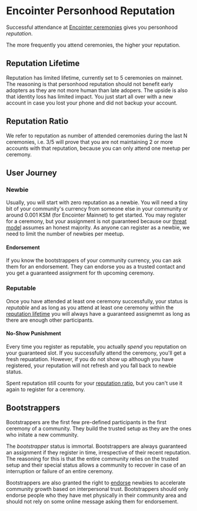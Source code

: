 # Encointer Personhood Reputation

Successful attendance at [Encointer ceremonies](./protocol-ceremony-cycle.md) gives you personhood *reputation*.

The more frequently you attend ceremonies, the higher your reputation.

## Reputation Lifetime

Reputation has limited lifetime, currently set to 5 ceremonies on mainnet. The reasoning is that personhood reputation should not benefit early adopters as they are not more human than late adopers. The upside is also that identity loss has limited impact. You just start all over with a new account in case you lost your phone and did not backup your account.

## Reputation Ratio

We refer to reputation as number of attended ceremonies during the last N ceremonies, i.e. 3/5 will prove that you are not maintaining 2 or more accounts with that reputation, because you can only attend one meetup per ceremony.

## User Journey

### Newbie

Usually, you will start with zero reputation as a newbie. You will need a tiny bit of your community's currency from someone else in your community or around 0.001 KSM (for Encointer Mainnet) to get started. You may register for a ceremony, but your assignment is not guaranteed because our [threat model](./protocol-threat-model.md) assumes an honest majority. As anyone can register as a newbie, we need to limit the number of newbies per meetup. 

#### Endorsement

If you know the bootstrappers of your community currency, you can ask them for an endorsement. They can endorse you as a trusted contact and you get a guaranteed assignment for th upcoming ceremony.

### Reputable

Once you have attended at least one ceremony successfully, your status is *reputable* and as long as you attend at least one ceremony within the [reputation lifetime](#reputation-lifetime) you will always have a guaranteed assignemnt as long as there are enough other participants.

#### No-Show Punishment

Every time you register as reputable, you actually *spend* you reputation on your guaranteed slot. If you successfully attend the ceremony, you'll get a fresh repuatation. However, if you do not show up although you have registered, your reputation will not refresh and you fall back to newbie status.

Spent reputation still counts for your [reputation ratio](#reputation-ratio), but you can't use it again to register for a ceremony.

## Bootstrappers

Bootstrappers are the first few pre-defined participants in the first ceremony of a community. They build the trusted setup as they are the ones who initate a new community. 

The *bootstrapper* status is immortal. Bootstrappers are always guaranteed an assignment if they register in time, irrespective of their recent reputation. The reasoning for this is that the entire community relies on the trusted setup and their special status allows a community to recover in case of an interruption or failure of an entire ceremony.

Bootstrappers are also granted the right to [endorse](#endorsement) newbies to accelerate community growth based on interpersonal trust. Bootstrappers should only endorse people who they have met physically in their community area and should not rely on some online message asking them for endorsement.